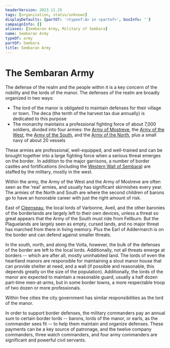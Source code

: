 ```yaml
---
headerVersion: 2023.11.25
tags: [organization, status/unknown]
displayDefaults: {partOf: '<typeof:A> in <partof>', boxInfo: ''}
campaignInfo: []
aliases: [Sembaran Army, Military of Sembara]
name: Sembaran Army
typeOf: army
partOf: Sembara
title: Sembaran Army
---
```

# The Sembaran Army

The defense of the realm and the people within it is a key concern of the nobility and the lords of the manor. The defenses of the realm are broadly organized in two ways:

-   The lord of the manor is obligated to maintain defenses for their village or town. The deca (the tenth of the harvest tax due annually) is dedicated to this purpose
-   The monarchy maintains a professional fighting force of about 7,000 soldiers, divided into four armies: the [Army of Mostreve](<./army-of-mostreve.md>), the [Army of the West](<./army-of-the-west.md>), the [Army of the South](<./army-of-the-south.md>), and the [Army of the North](<./army-of-the-north.md>), plus a small navy of about 20 vessels  

These armies are professional, well-equipped, and well-trained and can be brought together into a large fighting force when a serious threat emerges on the border.  In addition to the major garrisons, a number of border castles and fortifications (including the [Western Wall of Sembara](<../../gazetteer/greater-sembara/sembara/western-marches/western-wall-of-sembara.md>)) are staffed by the military, mostly in the west.

Within the army, the Army of the West and the Army of Mostreve are often seen as the ‘real’ armies, and usually has significant skirmishes every year. The armies of the North and South are where the second children of barons go to have an honorable career with just the right amount of risk.

East of [Cleenseau](<../../gazetteer/greater-sembara/sembara/barony-of-aveil/cleenseau-region/cleenseau/cleenseau.md>), the local lords of Varbonne, Aveil, and the other baronies of the borderlands are largely left to their own devices, unless a threat so great appears that the Army of the South must ride from Fellburn. But the Plaguelands are largely seen as empty, cursed lands, and no major threat has marched from there in living memory. Plus the Earl of Addermarch is on the border and can defend against smaller threats.

In the south, north, and along the Volta, however, the bulk of the defenses of the border are left to the local lords. Additionally, not all threats emerge at borders -- which are after all, mostly uninhabited land. The lords of even the heartland manors are responsible for maintaining a stout manor house that can provide shelter at need, and a wall (if possible and reasonable, this depends greatly on the size of the population). Additionally, the lords of the manor are expected to maintain a reasonable guard, usually a half dozen part-time men-at-arms, but in some border towns, a more respectable troop of two dozen or more professionals. 

Within free cities the city government has similar responsibilities as the lord of the manor.

In order to support border defenses, the military commanders pay an annual sum to certain border lords -- barons, lords of the manor, or earls, as the commander sees fit -- to help them maintain and organize defenses. These payments can be a key source of patronage, and the twelve company commanders, three watch commanders, and four army commanders are significant and powerful civil servants.

